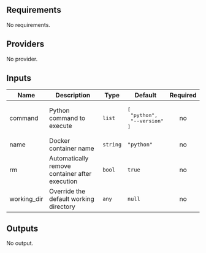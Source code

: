 ## Requirements

No requirements.

## Providers

No provider.

## Inputs

| Name | Description | Type | Default | Required |
|------|-------------|------|---------|:--------:|
| command | Python command to execute | `list` | <pre>[<br>  "python",<br>  "--version"<br>]</pre> | no |
| name | Docker container name | `string` | `"python"` | no |
| rm | Automatically remove container after execution | `bool` | `true` | no |
| working\_dir | Override the default working directory | `any` | `null` | no |

## Outputs

No output.

